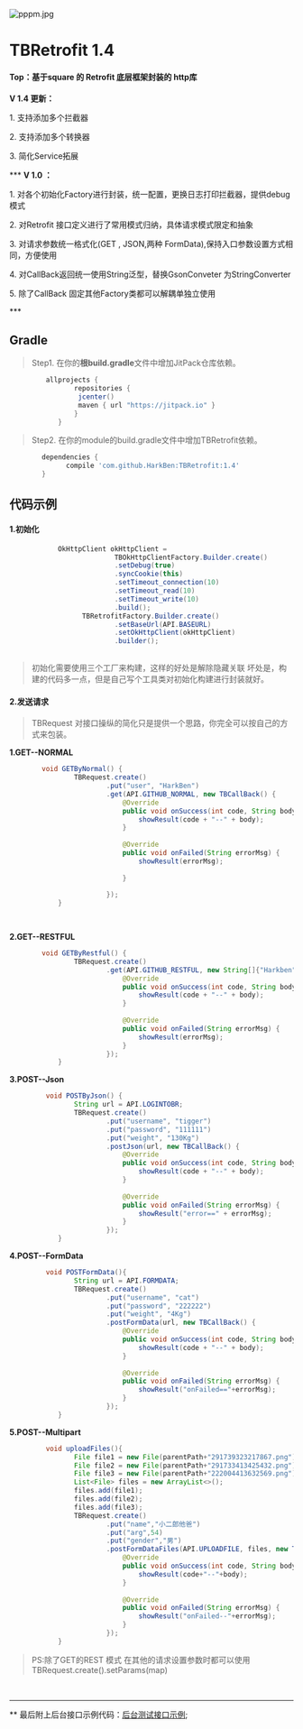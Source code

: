 ![pppm.jpg](picture/pppm.png)

# TBRetrofit 1.4
#### Top：基于square 的 Retrofit 底层框架封装的 http库

**V 1.4 更新：**
     <p> 1. 支持添加多个拦截器 </p> 
     <p> 2. 支持添加多个转换器 </p> 
     <p> 3. 简化Service拓展 </p> 
     ***
**V 1.0 ：**
    <p> 1. 对各个初始化Factory进行封装，统一配置，更换日志打印拦截器，提供debug模式 </p>
    <p> 2. 对Retrofit 接口定义进行了常用模式归纳，具体请求模式限定和抽象 </p>
    <p> 3. 对请求参数统一格式化(GET , JSON,两种 FormData),保持入口参数设置方式相同，方便使用 </p>
    <p> 4. 对CallBack返回统一使用String泛型，替换GsonConveter 为StringConverter </p>
    <p> 5. 除了CallBack<String> 固定其他Factory类都可以解耦单独立使用 </p>
    ***

  
## Gradle
> Step1. 在你的**根build.gradle**文件中增加JitPack仓库依赖。

```gradle
         allprojects {
                repositories {
                 jcenter()
                 maven { url "https://jitpack.io" }
                }
            }
```  

> Step2. 在你的module的build.gradle文件中增加TBRetrofit依赖。

```gradle
        dependencies {
	          compile 'com.github.HarkBen:TBRetrofit:1.4'
	    }   
```   

## 代码示例

#### 1.初始化
```java
            OkHttpClient okHttpClient =
                          TBOkHttpClientFactory.Builder.create()
                          .setDebug(true)
                          .syncCookie(this)
                          .setTimeout_connection(10)
                          .setTimeout_read(10)
                          .setTimeout_write(10)
                          .build();
                  TBRetrofitFactory.Builder.create()
                          .setBaseUrl(API.BASEURL)
                          .setOkHttpClient(okHttpClient)
                          .builder();
                  
```

 > 初始化需要使用三个工厂来构建，这样的好处是解除隐藏关联
   坏处是，构建的代码多一点，但是自己写个工具类对初始化构建进行封装就好。
   


#### 2.发送请求

 > TBRequest 对接口操纵的简化只是提供一个思路，你完全可以按自己的方式来包装。

**1.GET--NORMAL** 

```java
        void GETByNormal() {
                TBRequest.create()
                        .put("user", "HarkBen")
                        .get(API.GITHUB_NORMAL, new TBCallBack() {
                            @Override
                            public void onSuccess(int code, String body) {
                                showResult(code + "--" + body);
                            }
        
                            @Override
                            public void onFailed(String errorMsg) {
                                showResult(errorMsg);
        
                            }
        
                        });
            }

 
```

**2.GET--RESTFUL**

```java
        void GETByRestful() {
                TBRequest.create()
                        .get(API.GITHUB_RESTFUL, new String[]{"Harkben"}, new TBCallBack() {
                            @Override
                            public void onSuccess(int code, String body) {
                                showResult(code + "--" + body);
                            }
        
                            @Override
                            public void onFailed(String errorMsg) {
                                showResult(errorMsg);
                            }
                        });
            }


```

**3.POST--Json**

```java
         void POSTByJson() {
                String url = API.LOGINTOBR;
                TBRequest.create()
                        .put("username", "tigger")
                        .put("password", "111111")
                        .put("weight", "130Kg")
                        .postJson(url, new TBCallBack() {
                            @Override
                            public void onSuccess(int code, String body) {
                                showResult(code + "--" + body);
                            }
        
                            @Override
                            public void onFailed(String errorMsg) {
                                showResult("error==" + errorMsg);
                            }
                        });
            }

```

**4.POST--FormData**

```java
         void POSTFormData(){
                String url = API.FORMDATA;
                TBRequest.create()
                        .put("username", "cat")
                        .put("password", "222222")
                        .put("weight", "4Kg")
                        .postFormData(url, new TBCallBack() {
                            @Override
                            public void onSuccess(int code, String body) {
                                showResult(code + "--" + body);
                            }
        
                            @Override
                            public void onFailed(String errorMsg) {
                                showResult("onFailed=="+errorMsg);
                            }
                        });
            }


```

**5.POST--Multipart**

```java
         void uploadFiles(){
                File file1 = new File(parentPath+"291739323217867.png");
                File file2 = new File(parentPath+"291733413425432.png");
                File file3 = new File(parentPath+"222004413632569.png");
                List<File> files = new ArrayList<>();
                files.add(file1);
                files.add(file2);
                files.add(file3);
                TBRequest.create()
                        .put("name","小二郎他爸")
                        .put("arg",54)
                        .put("gender","男")
                        .postFormDataFiles(API.UPLOADFILE, files, new TBCallBack() {
                            @Override
                            public void onSuccess(int code, String body) {
                                showResult(code+"--"+body);
                            }
        
                            @Override
                            public void onFailed(String errorMsg) {
                                showResult("onFailed--"+errorMsg);
                            }
                        });
            }

```

>PS:除了GET的REST 模式 在其他的请求设置参数时都可以使用   TBRequest.create().setParams(map)

<br>

---

** 最后附上后台接口示例代码：[后台测试接口示例](https://github.com/HarkBen/TBRetrofit/tree/master/server);